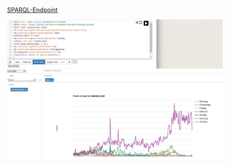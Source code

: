 [SPARQL-Endpoint](https://int.lindas.admin.ch/sparql/)

<div align="center"><img src="bsp_abfrage.jpg" width="800"></div>
